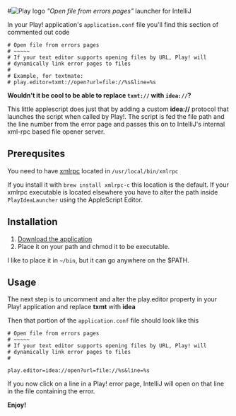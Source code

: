 #![Play logo](https://github.com/downloads/torbjornvatn/PlayIdeaLauncher/play_logo.png) _"Open file from errors pages"_ launcher for IntelliJ
            

In your Play! application's `application.conf` file you'll find this section of commented out code

    # Open file from errors pages 
    # ~~~~~ 
    # If your text editor supports opening files by URL, Play! will 
    # dynamically link error pages to files 
    # 
    # Example, for textmate: 
    # play.editor=txmt://open?url=file://%s&line=%s

**Wouldn't it be cool to be able to replace `txmt://` with `idea://`?** 

This little applescript does just that by adding a custom **idea://** protocol that launches the script
when called by Play!. The script is fed the file path and the line number from the error page and
passes this on to IntelliJ's internal xml-rpc based file opener server.

## Prerequsites

You need to have [xmlrpc](http://xmlrpc-c.sourceforge.net/) located in `/usr/local/bin/xmlrpc` 

If you install it with `brew install xmlrpc-c` this location is the default. If your xmlrpc executable is located elsewhere you have to alter the path inside `PlayIdeaLauncher` using the AppleScript Editor.

## Installation

1. [Download the application](https://github.com/torbjornvatn/PlayIdeaLauncher/archives/master)
2. Place it on your path and chmod it to be executable.

I like to place it in `~/bin`, but it can go anywhere on the $PATH.

## Usage

The next step is to uncomment and alter the play.editor property in your Play! application and
replace **txmt** with **idea**

Then that portion of the `application.conf` file should look like this

    # Open file from errors pages 
    # ~~~~~ 
    # If your text editor supports opening files by URL, Play! will 
    # dynamically link error pages to files 
    # 
    
    play.editor=idea://open?url=file://%s&line=%s

If you now click on a line in a Play! error page, IntelliJ will open on that line in the file
containing the error. 

**Enjoy!**
